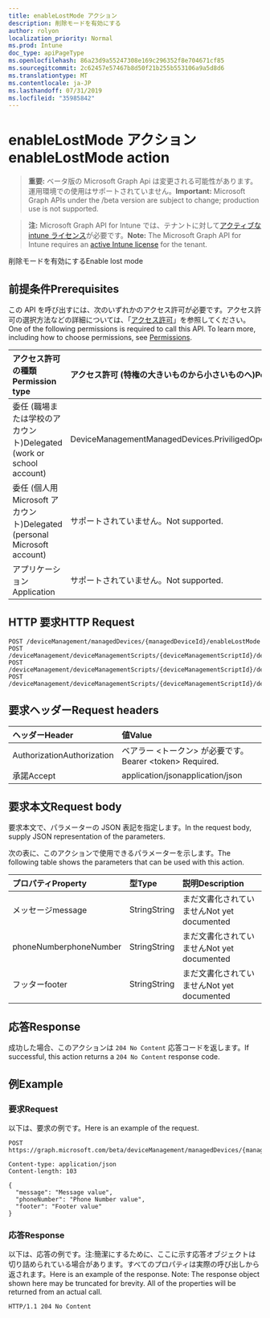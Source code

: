 ```yaml
---
title: enableLostMode アクション
description: 削除モードを有効にする
author: rolyon
localization_priority: Normal
ms.prod: Intune
doc_type: apiPageType
ms.openlocfilehash: 86a23d9a55247308e169c296352f8e704671cf85
ms.sourcegitcommit: 2c62457e57467b8d50f21b255b553106a9a5d8d6
ms.translationtype: MT
ms.contentlocale: ja-JP
ms.lasthandoff: 07/31/2019
ms.locfileid: "35985842"
---
```

# <a name="enablelostmode-action"></a><span data-ttu-id="067ae-103">enableLostMode アクション</span><span class="sxs-lookup"><span data-stu-id="067ae-103">enableLostMode action</span></span>

> <span data-ttu-id="067ae-104">**重要:** ベータ版の Microsoft Graph Api は変更される可能性があります。運用環境での使用はサポートされていません。</span><span class="sxs-lookup"><span data-stu-id="067ae-104">**Important:** Microsoft Graph APIs under the /beta version are subject to change; production use is not supported.</span></span>

> <span data-ttu-id="067ae-105">**注:** Microsoft Graph API for Intune では、テナントに対して[アクティブな intune ライセンス](https://go.microsoft.com/fwlink/?linkid=839381)が必要です。</span><span class="sxs-lookup"><span data-stu-id="067ae-105">**Note:** The Microsoft Graph API for Intune requires an [active Intune license](https://go.microsoft.com/fwlink/?linkid=839381) for the tenant.</span></span>

<span data-ttu-id="067ae-106">削除モードを有効にする</span><span class="sxs-lookup"><span data-stu-id="067ae-106">Enable lost mode</span></span>

## <a name="prerequisites"></a><span data-ttu-id="067ae-107">前提条件</span><span class="sxs-lookup"><span data-stu-id="067ae-107">Prerequisites</span></span>
<span data-ttu-id="067ae-p101">この API を呼び出すには、次のいずれかのアクセス許可が必要です。アクセス許可の選択方法などの詳細については、「[アクセス許可](/graph/permissions-reference)」を参照してください。</span><span class="sxs-lookup"><span data-stu-id="067ae-p101">One of the following permissions is required to call this API. To learn more, including how to choose permissions, see [Permissions](/graph/permissions-reference).</span></span>

|<span data-ttu-id="067ae-110">アクセス許可の種類</span><span class="sxs-lookup"><span data-stu-id="067ae-110">Permission type</span></span>|<span data-ttu-id="067ae-111">アクセス許可 (特権の大きいものから小さいものへ)</span><span class="sxs-lookup"><span data-stu-id="067ae-111">Permissions (from most to least privileged)</span></span>|
|:---|:---|
|<span data-ttu-id="067ae-112">委任 (職場または学校のアカウント)</span><span class="sxs-lookup"><span data-stu-id="067ae-112">Delegated (work or school account)</span></span>|<span data-ttu-id="067ae-113">DeviceManagementManagedDevices.PriviligedOperation.All</span><span class="sxs-lookup"><span data-stu-id="067ae-113">DeviceManagementManagedDevices.PriviligedOperation.All</span></span>|
|<span data-ttu-id="067ae-114">委任 (個人用 Microsoft アカウント)</span><span class="sxs-lookup"><span data-stu-id="067ae-114">Delegated (personal Microsoft account)</span></span>|<span data-ttu-id="067ae-115">サポートされていません。</span><span class="sxs-lookup"><span data-stu-id="067ae-115">Not supported.</span></span>|
|<span data-ttu-id="067ae-116">アプリケーション</span><span class="sxs-lookup"><span data-stu-id="067ae-116">Application</span></span>|<span data-ttu-id="067ae-117">サポートされていません。</span><span class="sxs-lookup"><span data-stu-id="067ae-117">Not supported.</span></span>|

## <a name="http-request"></a><span data-ttu-id="067ae-118">HTTP 要求</span><span class="sxs-lookup"><span data-stu-id="067ae-118">HTTP Request</span></span>
<!-- {
  "blockType": "ignored"
}
-->
``` http
POST /deviceManagement/managedDevices/{managedDeviceId}/enableLostMode
POST /deviceManagement/deviceManagementScripts/{deviceManagementScriptId}/deviceRunStates/{deviceManagementScriptDeviceStateId}/managedDevice/enableLostMode
POST /deviceManagement/deviceManagementScripts/{deviceManagementScriptId}/deviceRunStates/{deviceManagementScriptDeviceStateId}/managedDevice/users/{userId}/managedDevices/{managedDeviceId}/enableLostMode
POST /deviceManagement/deviceManagementScripts/{deviceManagementScriptId}/deviceRunStates/{deviceManagementScriptDeviceStateId}/managedDevice/detectedApps/{detectedAppId}/managedDevices/{managedDeviceId}/enableLostMode
```

## <a name="request-headers"></a><span data-ttu-id="067ae-119">要求ヘッダー</span><span class="sxs-lookup"><span data-stu-id="067ae-119">Request headers</span></span>
|<span data-ttu-id="067ae-120">ヘッダー</span><span class="sxs-lookup"><span data-stu-id="067ae-120">Header</span></span>|<span data-ttu-id="067ae-121">値</span><span class="sxs-lookup"><span data-stu-id="067ae-121">Value</span></span>|
|:---|:---|
|<span data-ttu-id="067ae-122">Authorization</span><span class="sxs-lookup"><span data-stu-id="067ae-122">Authorization</span></span>|<span data-ttu-id="067ae-123">ベアラー &lt;トークン&gt; が必要です。</span><span class="sxs-lookup"><span data-stu-id="067ae-123">Bearer &lt;token&gt; Required.</span></span>|
|<span data-ttu-id="067ae-124">承諾</span><span class="sxs-lookup"><span data-stu-id="067ae-124">Accept</span></span>|<span data-ttu-id="067ae-125">application/json</span><span class="sxs-lookup"><span data-stu-id="067ae-125">application/json</span></span>|

## <a name="request-body"></a><span data-ttu-id="067ae-126">要求本文</span><span class="sxs-lookup"><span data-stu-id="067ae-126">Request body</span></span>
<span data-ttu-id="067ae-127">要求本文で、パラメーターの JSON 表記を指定します。</span><span class="sxs-lookup"><span data-stu-id="067ae-127">In the request body, supply JSON representation of the parameters.</span></span>

<span data-ttu-id="067ae-128">次の表に、このアクションで使用できるパラメーターを示します。</span><span class="sxs-lookup"><span data-stu-id="067ae-128">The following table shows the parameters that can be used with this action.</span></span>

|<span data-ttu-id="067ae-129">プロパティ</span><span class="sxs-lookup"><span data-stu-id="067ae-129">Property</span></span>|<span data-ttu-id="067ae-130">型</span><span class="sxs-lookup"><span data-stu-id="067ae-130">Type</span></span>|<span data-ttu-id="067ae-131">説明</span><span class="sxs-lookup"><span data-stu-id="067ae-131">Description</span></span>|
|:---|:---|:---|
|<span data-ttu-id="067ae-132">メッセージ​​</span><span class="sxs-lookup"><span data-stu-id="067ae-132">message</span></span>|<span data-ttu-id="067ae-133">String</span><span class="sxs-lookup"><span data-stu-id="067ae-133">String</span></span>|<span data-ttu-id="067ae-134">まだ文書化されていません</span><span class="sxs-lookup"><span data-stu-id="067ae-134">Not yet documented</span></span>|
|<span data-ttu-id="067ae-135">phoneNumber</span><span class="sxs-lookup"><span data-stu-id="067ae-135">phoneNumber</span></span>|<span data-ttu-id="067ae-136">String</span><span class="sxs-lookup"><span data-stu-id="067ae-136">String</span></span>|<span data-ttu-id="067ae-137">まだ文書化されていません</span><span class="sxs-lookup"><span data-stu-id="067ae-137">Not yet documented</span></span>|
|<span data-ttu-id="067ae-138">フッター</span><span class="sxs-lookup"><span data-stu-id="067ae-138">footer</span></span>|<span data-ttu-id="067ae-139">String</span><span class="sxs-lookup"><span data-stu-id="067ae-139">String</span></span>|<span data-ttu-id="067ae-140">まだ文書化されていません</span><span class="sxs-lookup"><span data-stu-id="067ae-140">Not yet documented</span></span>|



## <a name="response"></a><span data-ttu-id="067ae-141">応答</span><span class="sxs-lookup"><span data-stu-id="067ae-141">Response</span></span>
<span data-ttu-id="067ae-142">成功した場合、このアクションは `204 No Content` 応答コードを返します。</span><span class="sxs-lookup"><span data-stu-id="067ae-142">If successful, this action returns a `204 No Content` response code.</span></span>

## <a name="example"></a><span data-ttu-id="067ae-143">例</span><span class="sxs-lookup"><span data-stu-id="067ae-143">Example</span></span>

### <a name="request"></a><span data-ttu-id="067ae-144">要求</span><span class="sxs-lookup"><span data-stu-id="067ae-144">Request</span></span>
<span data-ttu-id="067ae-145">以下は、要求の例です。</span><span class="sxs-lookup"><span data-stu-id="067ae-145">Here is an example of the request.</span></span>
``` http
POST https://graph.microsoft.com/beta/deviceManagement/managedDevices/{managedDeviceId}/enableLostMode

Content-type: application/json
Content-length: 103

{
  "message": "Message value",
  "phoneNumber": "Phone Number value",
  "footer": "Footer value"
}
```

### <a name="response"></a><span data-ttu-id="067ae-146">応答</span><span class="sxs-lookup"><span data-stu-id="067ae-146">Response</span></span>
<span data-ttu-id="067ae-p102">以下は、応答の例です。注:簡潔にするために、ここに示す応答オブジェクトは切り詰められている場合があります。すべてのプロパティは実際の呼び出しから返されます。</span><span class="sxs-lookup"><span data-stu-id="067ae-p102">Here is an example of the response. Note: The response object shown here may be truncated for brevity. All of the properties will be returned from an actual call.</span></span>
``` http
HTTP/1.1 204 No Content
```





